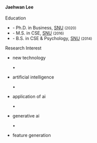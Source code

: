<h4>Jaehwan Lee</h4>

<a href="mailto:%6A%61%65%68%77%61%6E@%63%6E%75.%61%63.%6B%72" title="email"><i class="fa-regular fa-envelope fa-lg whatlab-color"></i></a>
<a href="https://scholar.google.com/citations?user=EezU3ekAAAAJ" title="Google Scholar"><i class="ai ai-google-scholar ai-lg whatlab-color ml-1"></i></a>

<p class="font-weight-bold mb-1">Education</p>
<ul class="list-unstyled">
  <li><span class="font-weight-bolder">- Ph.D.</span> in Business, <a href="https://en.snu.ac.kr/">SNU</a> <small>(2020)</small></li>
  <li><span class="font-weight-bolder">- M.S.</span> in CSE, <a href="https://en.snu.ac.kr/">SNU</a> <small>(2016)</small></li>
  <li><span class="font-weight-bolder">- B.S.</span> in CSE & Psychology, <a href="https://en.snu.ac.kr/">SNU</a> <small>(2014)</small></li>
</ul>

<p class="font-weight-bold mb-1">Research Interest</p>
<ul class="list-group list-group-horizontal list-unstyled text-nowrap flex-wrap">
  <li><i class="fa-regular fa-hashtag text-muted"></i> new technology</li>
  <p class="px-1 mb-1">•</p>
  <li><i class="fa-regular fa-hashtag text-muted"></i> artificial intelligence</li>
  <p class="px-1 mb-1">•</p>
  <li><i class="fa-regular fa-hashtag text-muted"></i> application of ai</li>
  <p class="px-1 mb-1">•</p>
  <li><i class="fa-regular fa-hashtag text-muted"></i> generative ai</li>
  <p class="px-1 mb-1">•</p>
  <li><i class="fa-regular fa-hashtag text-muted"></i> feature generation</li>
</ul>
